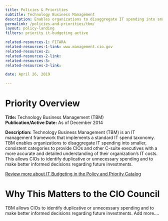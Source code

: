 ```yaml
---
title: Policies & Priorities
subtitle: Technology Business Management
description: Enables organizations to disaggregate IT spending into smaller, consistent categories to provide CIOs and other C-suite executives with a more accurate and detailed understanding of their organization’s IT costs.
permalink: /policies-and-priorities/tbm/
layout: policy-landing
filters: priority it-budgeting active

related-resources-1: FITARA
related-resources-1-link: www.management.cio.gov
related-resources-2:
related-resources-2-link:
related-resources-3:
related-resources-3-link:

date: April 26, 2019

---
```

# Priority Overview #

**Title:** Technology Business Management (TBM)<br>
**Publication/Active Date:** As of December 2014

**Description:** Technology Business Management (TBM) is an IT management framework that implements a standard IT spend taxonomy. TBM enables organizations to disaggregate IT spending into smaller, consistent categories to provide CIOs and other C-suite executives with a more accurate and detailed understanding of their organization’s IT costs. This allows CIOs to identify duplicative or unnecessary spending and to make better informed decisions regarding future investments.

[Review more about IT Budgeting in the Policy and Priority Catalog]({{site.baseurl}}/policies-and-priorities/#subject=*&role=.it-budgeting&status=*)

# Why This Matters to the CIO Council #
TBM allows CIOs to identify duplicative or unnecessary spending and to make better informed decisions regarding future investments. Add more....

